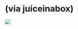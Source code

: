 <!--
id: 336165273
link: http://tumblr.atmos.org/post/336165273/via-juiceinabox
slug: via-juiceinabox
date: Fri Jan 15 2010 11:43:13 GMT-0800 (PST)
publish: 2010-01-015
tags: 
title: (via juiceinabox)
-->


(via juiceinabox)
=================

![](http://25.media.tumblr.com/tumblr_kw7q2vCVwf1qzc6tso1_500.jpg)

